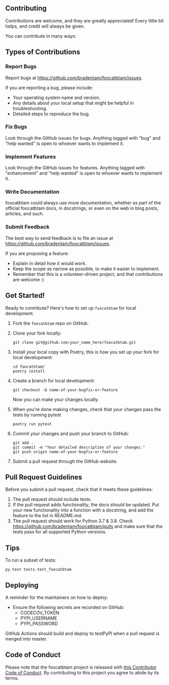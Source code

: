 
## Contributing

Contributions are welcome, and they are greatly appreciated! Every little bit
helps, and credit will always be given.

You can contribute in many ways:

## Types of Contributions


### Report Bugs

Report bugs at https://github.com/bradentam/foocatbtam/issues.

If you are reporting a bug, please include:

* Your operating system name and version.
* Any details about your local setup that might be helpful in troubleshooting.
* Detailed steps to reproduce the bug.

### Fix Bugs

Look through the GitHub issues for bugs. Anything tagged with "bug" and "help
wanted" is open to whoever wants to implement it.

### Implement Features

Look through the GitHub issues for features. Anything tagged with "enhancement"
and "help wanted" is open to whoever wants to implement it.

### Write Documentation

foocatbtam could always use more documentation, whether as part of the
official foocatbtam docs, in docstrings, or even on the web in blog posts,
articles, and such.

### Submit Feedback

The best way to send feedback is to file an issue at https://github.com/bradentam/foocatbtam/issues.

If you are proposing a feature:

* Explain in detail how it would work.
* Keep the scope as narrow as possible, to make it easier to implement.
* Remember that this is a volunteer-driven project, and that contributions
  are welcome :)

## Get Started!

Ready to contribute? Here's how to set up `foocatbtam` for local development.

1. Fork the `foocatbtam` repo on GitHub.

2. Clone your fork locally:

	```
	git clone git@github.com:your_name_here/foocatbtam.git
	```

3. Install your local copy with Poetry, this is how you set up your fork for local development:

	```
	cd foocatbtam/
	poetry install
	```

4. Create a branch for local development:

	```
	git checkout -b name-of-your-bugfix-or-feature
	```

   	Now you can make your changes locally.

5. When you're done making changes, check that your changes pass the tests by running pytest

	```
	poetry run pytest
	```

6. Commit your changes and push your branch to GitHub:

	```
	git add .
	git commit -m "Your detailed description of your changes."
	git push origin name-of-your-bugfix-or-feature
	```

7. Submit a pull request through the GitHub website.

## Pull Request Guidelines

Before you submit a pull request, check that it meets these guidelines:

1. The pull request should include tests.
2. If the pull request adds functionality, the docs should be updated. Put
   your new functionality into a function with a docstring, and add the
   feature to the list in README.md.
3. The pull request should work for Python 3.7 & 3.8. Check https://github.com/bradentam/foocatbtam/pulls and make sure that the tests pass for all supported Python versions.

## Tips

To run a subset of tests:

```
py.test tests.test_foocatbtam
```

## Deploying

A reminder for the maintainers on how to deploy:

- Ensure the following secrets are recorded on GitHub:
	- CODECOV_TOKEN	
	- PYPI_USERNAME
 	- PYPI_PASSWORD	

 GitHub Actions should build and deploy to testPyPI when a pull request is merged into master.

## Code of Conduct

Please note that the foocatbtam project is released with [this Contributor Code of Conduct](CONDUCT.md). By contributing to this project you agree to abide by its terms.
